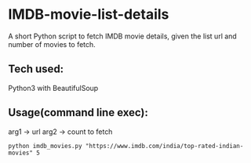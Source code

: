 # IMDB-movie-list-details
A short Python script to fetch IMDB movie details, given the list url and number of movies to fetch.

## Tech used:
Python3 with BeautifulSoup

## Usage(command line exec): 
arg1 -> url
arg2 -> count to fetch
```
python imdb_movies.py "https://www.imdb.com/india/top-rated-indian-movies" 5
```
